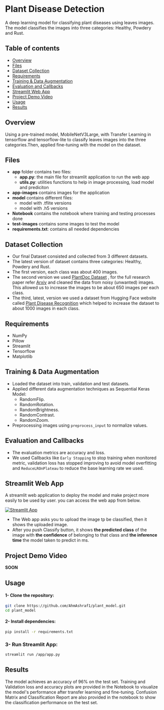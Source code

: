 # Plant Disease Detection
A deep learning model for classifying plant diseases using leaves images. The model classifies the images into three categories: Healthy, Powdery and Rust.

## Table of contents
- [Overview](#overview)
- [Files](#files)
- [Dataset Collection](#dataset-collection)
- [Requirements](#requirements)
- [Training & Data Augmentation](#training--data-augmentation)
- [Evaluation and Callbacks](#evaluation-and-callbacks)
- [Streamlit Web App](#streamlit-web-app)
- [Project Demo Video](#project-demo-video)
- [Usage](#usage)
- [Results](#results)


## Overview
Using a pre-trained model, MobileNetV3Large, with Transfer Learning in tensorflow and tensorflow-lite to classify leaves images into the three categories.Then, applied fine-tuning with the model on the dataset.

## Files
- **app** folder contains two files:
  - **app.py**: the main file for streamlit application to run the web app
  - **utils.py**: utilities functions to help in image processing, load model and prediciton
- **app-images** contains images for the application
- **model** contains different files:
  - model with .tflite versions
  - model with .h5 versions
- **Notebook** contains the notebook where training and testing processes done
- **test-images** contains some images to test the model
- **requirements.txt**: contains all needed dependencies

## Dataset Collection
- Our final Dataset consisted and collected from 3 different datasets.
- The latest version of dataset contains three categories: Healthy, Powdery and Rust.
- The first version, each class was about 400 images.
- The second version we used [PlantDoc Dataset](https://github.com/pratikkayal/PlantDoc-Dataset) , for the full research paper refer [Arxiv](https://arxiv.org/abs/1911.10317) and cleaned the data from noisy (unwanted) images. This allowed us to increase the images to be about 650 images per each class.
- The third, latest, version we used a dataset from Hugging Face website called [Plant Disease Recognition](https://huggingface.co/datasets/NouRed/plant-disease-recognition) which helped to increase the dataset to about 1000 images in each class.

## Requirements
- NumPy
- Pillow
- Streamlit
- Tensorflow
- Matplotlib

## Training & Data Augmentation
- Loaded the dataset into train, validation and test datasets.
- Applied different data augmentation techniques as Sequential Keras Model:
  - RandomFlip.
  - RandomRotation.
  - RandomBrightness.
  - RandomContrast.
  - RandomZoom.
- Preprocessing images using `preprocess_input` to normalize values.

## Evaluation and Callbacks
- The evaluation metrics are accuracy and loss.
- We used Callbacks like `Early Stopping` to stop training when monitored metric, validation loss has stopped improving to avoid model overfitting and `ReduceLROnPlateau` to reduce the base learning rate we used.

## Streamlit Web App
A streamlit web application to deploy the model and make project more easily to be used by user.
you can access the web app from below.

[![Streamlit App](https://static.streamlit.io/badges/streamlit_badge_red.svg)](https://plant-leaf-disease-detection.streamlit.app/)

- The Web app asks you to upload the image tp be classified, then it shows the uploaded image.
- After you push Classify button, it shows **the predicted class** of the image with **the confidence** of belonging to that class and **the inference time** the model taken to predict in ms.
## Project Demo Video
**SOON**

## Usage
#### 1- Clone the repository:
```bash
git clone https://github.com/AhmAshraf1/plant_model.git
cd plant_model
```

#### 2- Install dependencies:
```bash
pip install -r requirements.txt
```

### 3- Run Streamlit App:
```bash
streamlit run /app/app.py
```

## Results
The model achieves an accuracy of 96% on the test set. Training and Validation loss and accuracy plots are provided in the Notebook to visualize the model's performance after transfer learning and fine-tuning. Confusion Matrix and Classification Report are also provided in the notebook to show the classification performance on the test set.